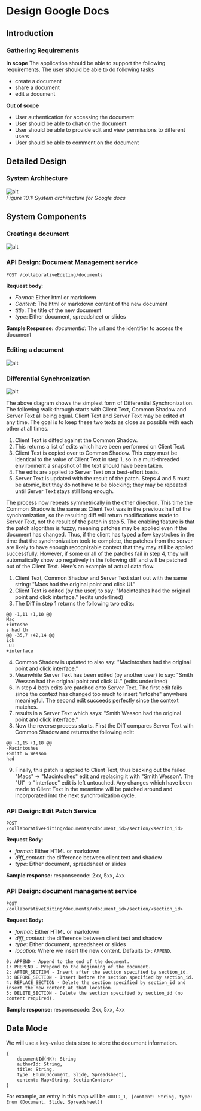 # Design Google Docs

## Introduction

### Gathering Requirements

**In scope** The application should be able to support the following requirements. The user
should be able to do following tasks
- create a document
- share a document
- edit a document

**Out of scope**
- User authentication for accessing the document
- User should be able to chat on the document
- User should be able to provide edit and view permissions to different users
- User should be able to comment on the document

## Detailed Design
### System Architecture

![alt](./57.png)   
*Figure 10.1: System architecture for Google docs*

## System Components

### Creating a document

![alt](./58.png)   

### API Design: Document Management service

```
POST /collaborativeEditing/documents
```

**Request body**: 
- *Format*: Either html or markdown 
- *Content*: The html or markdown content of the new document 
- *title*: The title of the new document
- *type*: Either document, spreadsheet or slides

**Sample Response:** *documentId*: The url and the identifier to access the document

### Editing a document

![alt](./59.png)  


###  Differential Synchronization

![alt](./60.png) 

The above diagram shows the simplest form of Differential Synchronization. The following walk-through starts with Client Text, Common Shadow and Server Text all being
equal. Client Text and Server Text may be edited at any time. The goal is to keep these two
texts as close as possible with each other at all times.
1. Client Text is diffed against the Common Shadow.
2. This returns a list of edits which have been performed on Client Text.
3. Client Text is copied over to Common Shadow. This copy must be identical to the value of Client Text in step 1, so in a multi-threaded environment a snapshot of the text should have been taken.
4. The edits are applied to Server Text on a best-effort basis.
5. Server Text is updated with the result of the patch. Steps 4 and 5 must be atomic, but
they do not have to be blocking; they may be repeated until Server Text stays still
long enough.

The process now repeats symmetrically in the other direction. This time the Common
Shadow is the same as Client Text was in the previous half of the synchronization, so the
resulting diff will return modifications made to Server Text, not the result of the patch in
step 5. The enabling feature is that the patch algorithm is fuzzy, meaning patches may be
applied even if the document has changed. Thus, if the client has typed a few keystrokes in
the time that the synchronization took to complete, the patches from the server are likely to
have enough recognizable context that they may still be applied successfully. However, if
some or all of the patches fail in step 4, they will automatically show up negatively in the
following diff and will be patched out of the Client Text. Here’s an example of actual data
flow.

1. Client Text, Common Shadow and Server Text start out with the same string: "Macs
had the original point and click UI."
2. Client Text is edited (by the user) to say: "Macintoshes had the original point and
click interface." (edits underlined)
3. The Diff in step 1 returns the following two edits:
```git
@@ -1,11 +1,18 @@
Mac
+intoshe
s had th
@@ -35,7 +42,14 @@
ick
-UI
+interface
```
4. Common Shadow is updated to also say: "Macintoshes had the original point and
click interface."
5. Meanwhile Server Text has been edited (by another user) to say: "Smith Wesson
had the original point and click UI." (edits underlined)
6. In step 4 both edits are patched onto Server Text. The first edit fails since the context
has changed too much to insert "intoshe" anywhere meaningful. The second edit
succeeds perfectly since the context matches.
7. results in a Server Text which says: "Smith Wesson had the original point and click
interface."
8. Now the reverse process starts. First the Diff compares Server Text with Common
Shadow and returns the following edit:
```git
@@ -1,15 +1,18 @@
-Macintoshes
+Smith & Wesson
had
```
9. Finally, this patch is applied to Client Text, thus backing out the failed "Macs" ->
"Macintoshes" edit and replacing it with "Smith Wesson". The "UI" -> "interface"
edit is left untouched. Any changes which have been made to Client Text in the
meantime will be patched around and incorporated into the next synchronization
cycle.

### API Design: Edit Patch Service

```
POST /collaborativeEditing/documents/<document_id>/section/<section_id>
```

**Request Body**: 
- *format*: Either HTML or markdown 
- *diff_content*: the difference between client text and shadow 
- *type*: Either document, spreadsheet or slides

**Sample response:** responsecode: 2xx, 5xx, 4xx

### API Design: document management service

```
POST /collaborativeEditing/documents/<document_id>/section/<section_id>
```

**Request Body:** 
- *format*: Either HTML or markdown 
- *diff_content*: the difference between client text and shadow 
- *type*: Either document, spreadsheet or slides 
- *location*: Where we insert the new content. Defaults to : `APPEND`.

```
0: APPEND - Append to the end of the document.
1: PREPEND - Prepend to the beginning of the document.
2: AFTER_SECTION - Insert after the section specified by section_id.
3: BEFORE_SECTION - Insert before the section specified by section_id.
4: REPLACE_SECTION - Delete the section specified by section_id and insert the new content at that location.
5: DELETE_SECTION - Delete the section specified by section_id (no content required).
```

**Sample response:** responsecode: 2xx, 5xx, 4xx

## Data Mode

We will use a key-value data store to store the document information.

```
{
    documentId(HK): String
    authorId: String,
    title: String,
    type: Enum(Document, Slide, Spreadsheet),
    content: Map<String, SectionContent>
}
```
For example, an entry in this map will be `<UUID_1, {content: String, type: Enum (Document, Slide, Spreadsheet)}`